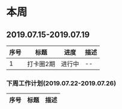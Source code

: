 
# 本周

## 2019.07.15-2019.07.19

序号 | 标题 | 进度 | 描述 |
--- | ---  | --- | --- |
1   | 打卡圈2期 | 进行中 | -- |

### 下周工作计划(2019.07.22-2019.07.26)

序号 | 标题 | 描述 |
--- | ---  | --- |

